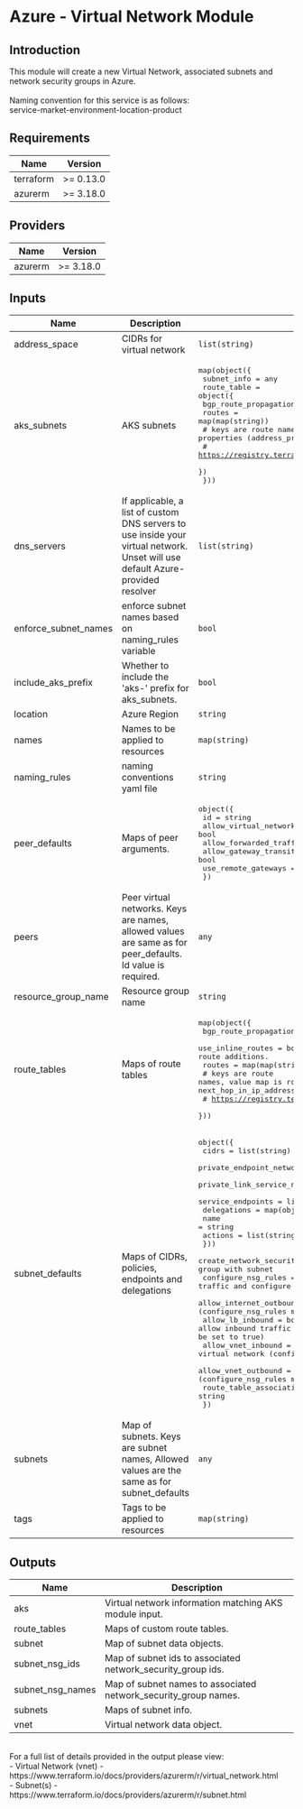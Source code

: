 # Azure - Virtual Network Module

## Introduction

This module will create a new Virtual Network, associated subnets and network security groups in Azure.
<br /><br />
Naming convention for this service is as follows:
<br />
service-market-environment-location-product
<br />

<!--- BEGIN_TF_DOCS --->
## Requirements

| Name | Version |
|------|---------|
| terraform | >= 0.13.0 |
| azurerm | >= 3.18.0 |

## Providers

| Name | Version |
|------|---------|
| azurerm | >= 3.18.0 |

## Inputs

| Name | Description | Type | Default | Required |
|------|-------------|------|---------|:--------:|
| address\_space | CIDRs for virtual network | `list(string)` | n/a | yes |
| aks\_subnets | AKS subnets | <pre>map(object({<br>    subnet_info = any<br>    route_table = object({<br>      bgp_route_propagation_enabled = bool<br>      routes                        = map(map(string))<br>      # keys are route names, value map is route properties (address_prefix, next_hop_type, next_hop_in_ip_address)<br>      # https://registry.terraform.io/providers/hashicorp/azurerm/latest/docs/resources/route_table#route<br>    })<br>  }))</pre> | `null` | no |
| dns\_servers | If applicable, a list of custom DNS servers to use inside your virtual network.  Unset will use default Azure-provided resolver | `list(string)` | `null` | no |
| enforce\_subnet\_names | enforce subnet names based on naming\_rules variable | `bool` | `true` | no |
| include\_aks\_prefix | Whether to include the 'aks-' prefix for aks\_subnets. | `bool` | `true` | no |
| location | Azure Region | `string` | n/a | yes |
| names | Names to be applied to resources | `map(string)` | n/a | yes |
| naming\_rules | naming conventions yaml file | `string` | `""` | no |
| peer\_defaults | Maps of peer arguments. | <pre>object({<br>    id                           = string<br>    allow_virtual_network_access = bool<br>    allow_forwarded_traffic      = bool<br>    allow_gateway_transit        = bool<br>    use_remote_gateways          = bool<br>  })</pre> | <pre>{<br>  "allow_forwarded_traffic": false,<br>  "allow_gateway_transit": false,<br>  "allow_virtual_network_access": true,<br>  "id": null,<br>  "use_remote_gateways": false<br>}</pre> | no |
| peers | Peer virtual networks.  Keys are names, allowed values are same as for peer\_defaults. Id value is required. | `any` | `{}` | no |
| resource\_group\_name | Resource group name | `string` | n/a | yes |
| route\_tables | Maps of route tables | <pre>map(object({<br>    bgp_route_propagation_enabled = bool<br>    use_inline_routes             = bool # Setting to true will revert any external route additions.<br>    routes                        = map(map(string))<br>    # keys are route names, value map is route properties (address_prefix, next_hop_type, next_hop_in_ip_address)<br>    # https://registry.terraform.io/providers/hashicorp/azurerm/latest/docs/resources/route_table#route<br>  }))</pre> | `{}` | no |
| subnet\_defaults | Maps of CIDRs, policies, endpoints and delegations | <pre>object({<br>    cidrs                                         = list(string)<br>    private_endpoint_network_policies             = string<br>    private_link_service_network_policies_enabled = bool<br>    service_endpoints                             = list(string)<br>    delegations = map(object({<br>      name    = string<br>      actions = list(string)<br>    }))<br>    create_network_security_group = bool # create/associate network security group with subnet<br>    configure_nsg_rules           = bool # deny ingress/egress traffic and configure nsg rules based on below parameters<br>    allow_internet_outbound       = bool # allow outbound traffic to internet (configure_nsg_rules must be set to true)<br>    allow_lb_inbound              = bool # allow inbound traffic from Azure Load Balancer (configure_nsg_rules must be set to true)<br>    allow_vnet_inbound            = bool # allow all inbound from virtual network (configure_nsg_rules must be set to true)<br>    allow_vnet_outbound           = bool # allow all outbound from virtual network (configure_nsg_rules must be set to true)<br>    route_table_association       = string<br>  })</pre> | <pre>{<br>  "allow_internet_outbound": false,<br>  "allow_lb_inbound": false,<br>  "allow_vnet_inbound": false,<br>  "allow_vnet_outbound": false,<br>  "cidrs": [],<br>  "configure_nsg_rules": true,<br>  "create_network_security_group": true,<br>  "delegations": {},<br>  "private_endpoint_network_policies": "Disabled",<br>  "private_link_service_network_policies_enabled": true,<br>  "route_table_association": null,<br>  "service_endpoints": []<br>}</pre> | no |
| subnets | Map of subnets. Keys are subnet names, Allowed values are the same as for subnet\_defaults | `any` | `{}` | no |
| tags | Tags to be applied to resources | `map(string)` | n/a | yes |

## Outputs

| Name | Description |
|------|-------------|
| aks | Virtual network information matching AKS module input. |
| route\_tables | Maps of custom route tables. |
| subnet | Map of subnet data objects. |
| subnet\_nsg\_ids | Map of subnet ids to associated network\_security\_group ids. |
| subnet\_nsg\_names | Map of subnet names to associated network\_security\_group names. |
| subnets | Maps of subnet info. |
| vnet | Virtual network data object. |

<!--- END_TF_DOCS --->

<br />
For a full list of details provided in the output please view:<br />
- Virtual Network (vnet) - https://www.terraform.io/docs/providers/azurerm/r/virtual_network.html<br />
- Subnet(s) - https://www.terraform.io/docs/providers/azurerm/r/subnet.html<br />
<br />